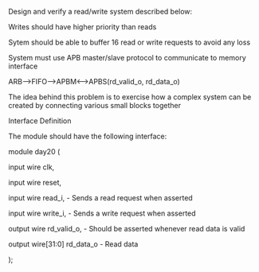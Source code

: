 Design and verify a read/write system described below:

Writes should have higher priority than reads

Sytem should be able to buffer 16 read or write requests to avoid any loss

System must use APB master/slave protocol to communicate to memory interface

ARB-->FIFO-->APBM<-->APBS(rd_valid_o, rd_data_o) 

The idea behind this problem is to exercise how a complex system can be created by connecting various small blocks together

Interface Definition

The module should have the following interface:

module day20 (

  input       wire        clk,

  input       wire        reset,

  input       wire        read_i,       - Sends a read request when asserted

  input       wire        write_i,      - Sends a write request when asserted

  output      wire        rd_valid_o,   - Should be asserted whenever read data is valid

  output      wire[31:0]  rd_data_o     - Read data

);